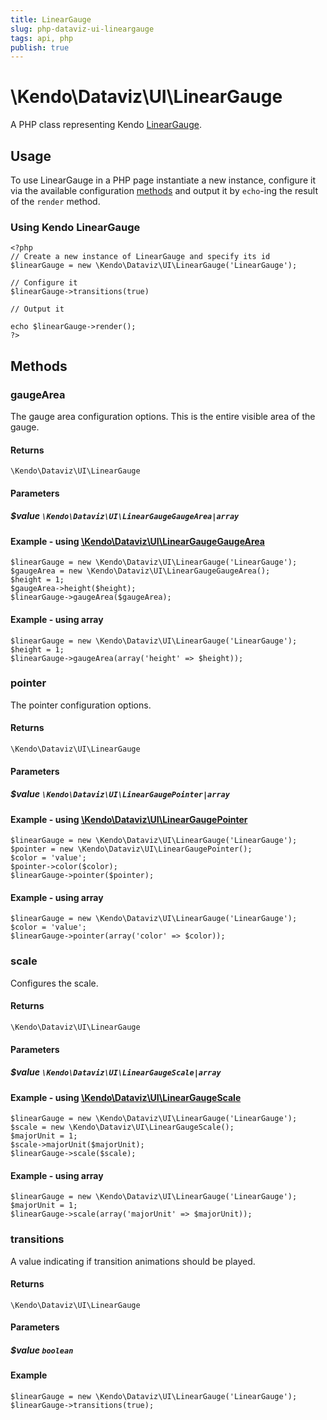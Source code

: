```yaml
---
title: LinearGauge
slug: php-dataviz-ui-lineargauge
tags: api, php
publish: true
---
```


# \Kendo\Dataviz\UI\LinearGauge

A PHP class representing Kendo [LinearGauge](/api/web/lineargauge).


## Usage

To use LinearGauge in a PHP page instantiate a new instance, configure it via the available
configuration [methods](#methods) and output it by `echo`-ing the result of the `render` method.

### Using Kendo LinearGauge

    <?php
    // Create a new instance of LinearGauge and specify its id
    $linearGauge = new \Kendo\Dataviz\UI\LinearGauge('LinearGauge');

    // Configure it
    $linearGauge->transitions(true)

    // Output it

    echo $linearGauge->render();
    ?>


## Methods

### gaugeArea

The gauge area configuration options.
This is the entire visible area of the gauge.

#### Returns
`\Kendo\Dataviz\UI\LinearGauge`

#### Parameters

##### $value `\Kendo\Dataviz\UI\LinearGaugeGaugeArea|array`


#### Example - using [\Kendo\Dataviz\UI\LinearGaugeGaugeArea](/api/wrappers/php/kendo/dataviz/ui/lineargaugegaugearea)

    $linearGauge = new \Kendo\Dataviz\UI\LinearGauge('LinearGauge');
    $gaugeArea = new \Kendo\Dataviz\UI\LinearGaugeGaugeArea();
    $height = 1;
    $gaugeArea->height($height);
    $linearGauge->gaugeArea($gaugeArea);

#### Example - using array

    $linearGauge = new \Kendo\Dataviz\UI\LinearGauge('LinearGauge');
    $height = 1;
    $linearGauge->gaugeArea(array('height' => $height));

### pointer

The pointer configuration options.

#### Returns
`\Kendo\Dataviz\UI\LinearGauge`

#### Parameters

##### $value `\Kendo\Dataviz\UI\LinearGaugePointer|array`


#### Example - using [\Kendo\Dataviz\UI\LinearGaugePointer](/api/wrappers/php/kendo/dataviz/ui/lineargaugepointer)

    $linearGauge = new \Kendo\Dataviz\UI\LinearGauge('LinearGauge');
    $pointer = new \Kendo\Dataviz\UI\LinearGaugePointer();
    $color = 'value';
    $pointer->color($color);
    $linearGauge->pointer($pointer);

#### Example - using array

    $linearGauge = new \Kendo\Dataviz\UI\LinearGauge('LinearGauge');
    $color = 'value';
    $linearGauge->pointer(array('color' => $color));

### scale

Configures the scale.

#### Returns
`\Kendo\Dataviz\UI\LinearGauge`

#### Parameters

##### $value `\Kendo\Dataviz\UI\LinearGaugeScale|array`


#### Example - using [\Kendo\Dataviz\UI\LinearGaugeScale](/api/wrappers/php/kendo/dataviz/ui/lineargaugescale)

    $linearGauge = new \Kendo\Dataviz\UI\LinearGauge('LinearGauge');
    $scale = new \Kendo\Dataviz\UI\LinearGaugeScale();
    $majorUnit = 1;
    $scale->majorUnit($majorUnit);
    $linearGauge->scale($scale);

#### Example - using array

    $linearGauge = new \Kendo\Dataviz\UI\LinearGauge('LinearGauge');
    $majorUnit = 1;
    $linearGauge->scale(array('majorUnit' => $majorUnit));

### transitions
A value indicating if transition animations should be played.

#### Returns
`\Kendo\Dataviz\UI\LinearGauge`

#### Parameters

##### $value `boolean`



#### Example 
    $linearGauge = new \Kendo\Dataviz\UI\LinearGauge('LinearGauge');
    $linearGauge->transitions(true);

